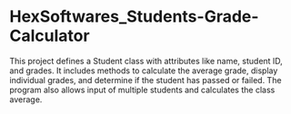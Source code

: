 # HexSoftwares_Students-Grade-Calculator
This project defines a Student class with attributes like name, student ID, and grades. It includes methods to calculate the average grade, display individual grades, and determine if the student has passed or failed. The program also allows input of multiple students and calculates the class average.
